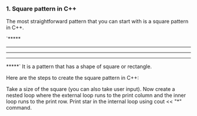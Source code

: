 ### 1. Square pattern in C++
The most straightforward pattern that you can start with is a square pattern in C++.

`*****
*****
*****
*****
*****`
It is a pattern that has a shape of square or rectangle.

Here are the steps to create the square pattern in C++:

Take a size of the square (you can also take user input).
Now create a nested loop where the external loop runs to the print column and the inner loop runs to the print row.
Print star in the internal loop using cout << "*" command.
